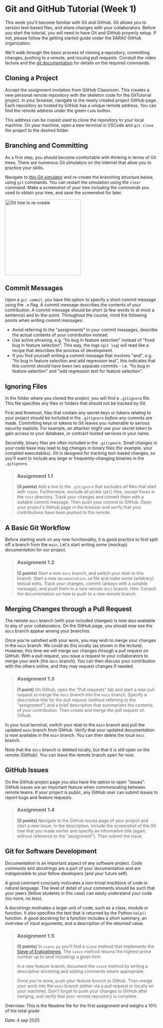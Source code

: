 # Git and GitHub Tutorial (Week 1)

This week you'll become familiar with Git and GitHub. Git allows you to version text-based files, and share changes with your collaborators. Before you start the tutorial, you will need to have Git and GitHub properly setup. If not, please follow the getting started guide under the 5ARA0 GitHub organization. 

We'll walk through the basic process of cloning a repository, committing changes, pushing to a remote, and issuing pull requests. Constult the video lecture and the [git documentation](https://git-scm.com/docs) for details on the required commands.


## Cloning a Project

Accept the assignment invitation from GitHub Classroom. This creates a new personal remote repository with the skeleton code for the GitTutorial project. In your browser, navigate to the newly created project GitHub page. Each repository as hosted by GitHub has a unique remote address. You can find the remote address under the green `Code` button.

This address can be copied used to clone the repository to your local machine. On your machine, open a new terminal in VSCode and `git clone` the project to the desired folder.


## Branching and Committing

As a first step, you should become comfortable with thinking in terms of Git trees. There are numerous Git simulators on the internet that allow you to practice your skills.

Navigate to [this Git simulator](https://git-school.github.io/visualizing-git/#free) and re-create the branching structure below, using `git` commands. You can restart the simulation using the `clear` command. Make a screenshot of your tree _including the commands_ you used to obtain your tree, and save the screenshot for later.  

<img src="figures/git_tree.png" alt="Git tree to re-create" width="250"/>


## Commit Messages

Upon a `git commit`, you have the option to specify a short commit message using the `-m` flag. A commit message describes the contents of your contribution. A commit message should be short (a few words to at most a sentence) and to-the-point. Throughout the course, mind the following points when writing commit messages:

- Avoid referring to the "assignments" in your commit messages, describe the actual contents of your contribution instead.
-  Use active phrasing, e.g. "fix bug in feature selection" instead of "fixed bug in feature selection". This way, the logs (`git log`) will read like a recipe that describes the process of development.
- If you find yourself writing a commit message that involves "and", e.g. "fix bug in feature selection and add regression test", this indicates that this commit should have been two separate commits - i.e. "fix bug in feature selection" and "add regression test for feature selection".


## Ignoring Files

In the folder where you cloned the project, you will find a `.gitignore` file. This file specifies any files or folders that should not be tracked by Git.

First and foremost, files that contain any secret keys or tokens relating to your project should be included in the `.gitignore` _before_ any commits are made. Committing keys or tokens to Git leaves you vulnerable to serious security exploits. For example, an attacker might use your secret token to gain access to your database, or contract hosted services in your name.

Secondly, binary files are often included in the `.gitignore`. Small changes in your code base may lead to big changes in binary files (for example, your compiled executables). Git is designed for tracking text-based changes, so you'll want to include any large or frequently-changing binaries in the `.gitignore`. 

> ### Assignment 1.1
> **(3 points)** Add a line to the `.gitignore` that excludes _all_ files that start with `token`. Furthermore, exclude all pickle (`pkl`) files, _except_ those in the `test` directory. Track your changes and commit them with a suitable commit message. Then push your commit to GitHub. Open your project's GitHub page in the browser and verify that your contributions have been pushed to the remote.


## A Basic Git Workflow

Before starting work on any new functionality, it is good practice to first split off a branch from the `main`. Let's start writing some (mockup) documentation for our project.

> ### Assignment 1.2
> **(2 points)** Start a new `docs` branch, and switch your `HEAD` to this branch. Start a new `documentation.md` file and make some (arbitrary) textual edits. Track your changes, commit (always with a suitable message), and push them to a _new_ remote `docs` branch. Hint: Consult the documentation on how to push to a new remote branch.


## Merging Changes through a Pull Request

The remote `docs` branch (with your included changes) is now also available to any of your collaborators. On the GitHub page, you should now see the `docs` branch appear among your branches.

Once you're satisfied with your work, you may wish to merge your changes in the `main` branch. We could do this locally (as shown in the lecture). However, this time we will merge our changes through a pull request on GitHub. With a pull request, you issue a request to your collaborators to merge your work (the `docs` branch). You can then discuss your contribution with the others online, and they may request changes if needed.

> ### Assignment 1.3
> **(1 point)** On Github, open the "Pull requests" tab and start a new pull request to merge the `docs` branch into the `main` branch. Specify a descriptive title for the pull request (without referring to the "assignment") and a brief description that summarizes the contents of your contribution. Then create and merge the pull request on Github.

In your local terminal, switch your `HEAD` to the `main` branch and pull the updated `main` branch from GitHub. Verify that your updated documentation is now available in the `main` branch. You can then delete the local `docs` branch.

Note that the `docs` branch is deleted locally, but that it is still open on the remote (GitHub). You can leave the remote branch open for now.


## GitHub Issues

On the GitHub project page you also have the option to open "issues". GitHub issues are an important feature when communicating between remote teams. If your project is public, any GitHub user can submit issues to report bugs and feature requests.

> ### Assignment 1.4
> **(3 points)** Navigate to the GitHub issues page of your project and start a new issue. In the description, include the screenshot of the Git tree that you made earlier and specify an informative title (again, without reference to the "assignment"). Then submit the issue.


## Git for Software Development

Documentation is an important aspect of any software project. Code _comments_ and _docstrings_ are a part of your documentation and are indispensible to your fellow developers (and your future self). 

A good comment concisely motivates a non-trivial line/block of code in natural language. The level of detail of your comments should be such that your peers (fellow students in this case) can easily understand your code (no more, no less).

A docstrings motivates a larger unit of code, such as a class, module or function. It also specifies the text that is returned by the Python `help()` function. A good docstring for a function includes a short summary, an overview of input arguments, and a description of the returned value. 


> ### Assignment 1.5
> **(5 points)** In `sieve.py` you'll find a `sieve` method that implements the [Sieve of Eratosthenes](https://en.wikipedia.org/wiki/Sieve_of_Eratosthenes#Pseudocode). The `sieve` method returns the highest prime number up to (and including) a given limit. 
>
> In a new feature branch, document the `sieve` method by writing a descriptive docstring and adding comments where appropriate.
> 
> Once you're done, push your feature branch to Github. Then merge your work into the `main` branch (either via a pull request or locally on your machine). Don't forget to push your changes to GitHub after merging, and verify that your remote repository is complete.

Overview: This is the Readme file for the first assignment and weighs a 10% of the total grade

Date: 4 sep 2025